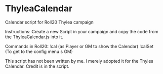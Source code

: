 # ThyleaCalendar
Calendar script for Roll20 Thylea campaign

Instructions:
Create a new Script in your campaign and copy the code from the ThyleaCalendar.js into it.

Commands in Roll20:
!cal (as Player or GM to show the Calendar)
!calSet (To get to the config menu s GM)

This script has not been written by me. I merely adopted it for the Thylea Calendar. Credit is in the script.
